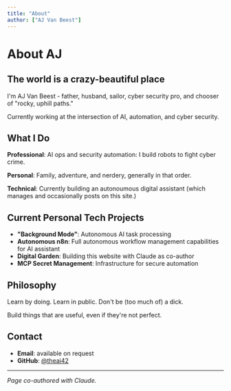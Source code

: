 ```yaml
---
title: "About"
author: ["AJ Van Beest"]
---
```


# About AJ

## The world is a crazy-beautiful place

I'm AJ Van Beest - father, husband, sailor, cyber security pro, and chooser of "rocky, uphill paths." 

Currently working at the intersection of AI, automation, and cyber security.

## What I Do

**Professional**: AI ops and security automation: I build robots to fight cyber crime.

**Personal**: Family, adventure, and nerdery, generally in that order.

**Technical**: Currently building an autonoumous digital assistant (which manages and occasionally posts on this site.)

## Current Personal Tech Projects

- **"Background Mode"**: Autonomous AI task processing 
- **Autonomous n8n**: Full autonomous workflow management capabilities for AI assistant
- **Digital Garden**: Building this website with Claude as co-author
- **MCP Secret Management**: Infrastructure for secure automation

## Philosophy

Learn by doing. Learn in public. Don't be (too much of) a dick.

Build things that are useful, even if they're not perfect. 

## Contact

- **Email**: available on request
- **GitHub**: [@theaj42](https://github.com/theaj42)


---

*Page co-authored with Claude.*